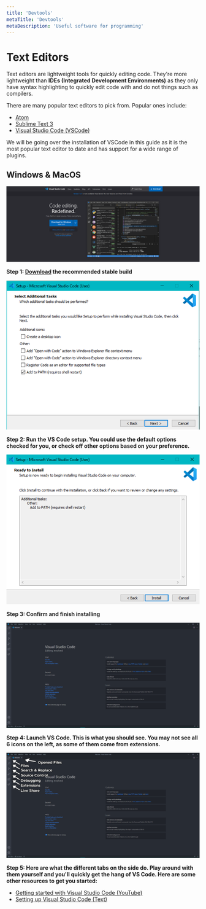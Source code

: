 ```yaml
---
title: 'Devtools'
metaTitle: 'Devtools'
metaDescription: 'Useful software for programming'
---
```


# Text Editors

Text editors are lightweight tools for quickly editing code. They're more lightweight than **IDEs (Integrated Development Environments)** as they only have syntax highlighting to quickly edit code with and do not things such as compilers.

There are many popular text editors to pick from. Popular ones include: 

- [Atom](https://atom.io/)
- [Sublime Text 3](https://www.sublimetext.com/)
- [Visual Studio Code (VSCode)](https://code.visualstudio.com/)

We will be going over the installation of VSCode in this guide as it is the most popular text editor to date and has support for a wide range of plugins. 

## Windows & MacOS

![vscode1](./images/vscode1.png)

**Step 1: [Download](https://code.visualstudio.com/) the recommended stable build**

![vscode2](./images/vscode2.png)

**Step 2: Run the VS Code setup. You could use the default options checked for you, or check off other options based on your preference.**

![vscode3](./images/vscode3.png)

**Step 3: Confirm and finish installing**

![vscode4](./images/vscode4.png)

**Step 4: Launch VS Code. This is what you should see. You may not see all 6 icons on the left, as some of them come from extensions.**

![vscode5](./images/vscode5.png)

**Step 5: Here are what the different tabs on the side do. Play around with them yourself and you'll quickly get the hang of VS Code. Here are some other resources to get you started:**

- [Getting started with Visual Studio Code (YouTube)](https://www.youtube.com/watch?v=S320N3sxinE)
- [Setting up Visual Studio Code (Text)](https://code.visualstudio.com/docs/setup/setup-overview)